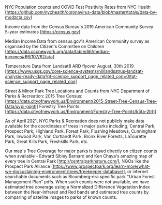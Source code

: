 NYC Population counts and COVID Test Positivity Rates from NYC Health [https://github.com/nychealth/coronavirus-data/blob/master/totals/data-by-modzcta.csv] 

Income data from the Census Bureau's 2019 American Community Survey 5-year estimates [https://census.gov]

Median Income Data from census.gov's American Community survey as organised by the Citizen's Committee on Children [https://data.cccnewyork.org/data/table/66/median-incomes#66/107/62/a/a]

Temperature Data from Landsat8 ARD flyover August, 30th 2019. [https://www.usgs.gov/core-science-systems/nli/landsat/us-landsat-analysis-ready-data?qt-science_support_page_related_con=0#qt-science_support_page_related_con]  

Street & Minor Park Tree Locations and Counts from NYC Department of Parks & Recreation:
  2015 Tree Census: [https://data.cityofnewyork.us/Environment/2015-Street-Tree-Census-Tree-Data/uvpi-gqnh]
  Forestry Tree Points: [https://data.cityofnewyork.us/Environment/Forestry-Tree-Points/k5ta-2trh]

As of April 2021, NYC Parks & Recreation does not publicly make data available for the coordinates of trees in major parks including; Central Park, Prospect Park, Highland Park, Forest Park, Flushing Meadows, Cunningham Park, Inwood Park, Van Cortlandt Park, Bronx River Forests, LaTourette Park, Great Kills Park, Freshkills Park, etc.

Our map's Tree Coverage for major parks is based directly on citizen counts when available -  Edward Sibley Barnard and Ken Chaya's amazing map of every tree in Central Park [http://centralparknature.com/], NGOs like the Prospect Park Alliance [https://www.prospectpark.org/learn-more/what-we-do/sustaining-environment/trees/treekeeper-database/], or internet searchable documents such as Bloomberg-era specific park "Urban Forest Management Plan" pdfs. When such counts were not available, we have estimated tree coverage using a Normalized Difference Vegetation Index between the Near-Infrared and Red bands and estimated tree counts by comparing of satellite images to parks of known counts.
